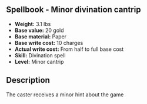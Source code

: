 ## Spellbook - Minor divination cantrip

- **Weight:** 3.1 lbs
- **Base value:** 20 gold
- **Base material:** Paper
- **Base write cost:** 10 charges
- **Actual write cost:** From half to full base cost
- **Skill:** Divination spell
- **Level:** Minor cantrip

## Description

The caster receives a minor hint about the game
